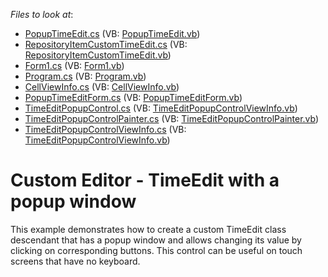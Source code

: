 <!-- default file list -->
*Files to look at*:

* [PopupTimeEdit.cs](./CS/TimeEditControl/CustomTimeEditFolder/PopupTimeEdit.cs) (VB: [PopupTimeEdit.vb](./VB/TimeEditControl/CustomTimeEditFolder/PopupTimeEdit.vb))
* [RepositoryItemCustomTimeEdit.cs](./CS/TimeEditControl/CustomTimeEditFolder/RepositoryItemCustomTimeEdit.cs) (VB: [RepositoryItemCustomTimeEdit.vb](./VB/TimeEditControl/CustomTimeEditFolder/RepositoryItemCustomTimeEdit.vb))
* [Form1.cs](./CS/TimeEditControl/Form1.cs) (VB: [Form1.vb](./VB/TimeEditControl/Form1.vb))
* [Program.cs](./CS/TimeEditControl/Program.cs) (VB: [Program.vb](./VB/TimeEditControl/Program.vb))
* [CellViewInfo.cs](./CS/TimeEditControl/TimeEditPopupControl/CellViewInfo.cs) (VB: [CellViewInfo.vb](./VB/TimeEditControl/TimeEditPopupControl/CellViewInfo.vb))
* [PopupTimeEditForm.cs](./CS/TimeEditControl/TimeEditPopupControl/PopupTimeEditForm.cs) (VB: [PopupTimeEditForm.vb](./VB/TimeEditControl/TimeEditPopupControl/PopupTimeEditForm.vb))
* [TimeEditPopupControl.cs](./CS/TimeEditControl/TimeEditPopupControl/TimeEditPopupControl.cs) (VB: [TimeEditPopupControlViewInfo.vb](./VB/TimeEditControl/TimeEditPopupControl/TimeEditPopupControlViewInfo.vb))
* [TimeEditPopupControlPainter.cs](./CS/TimeEditControl/TimeEditPopupControl/TimeEditPopupControlPainter.cs) (VB: [TimeEditPopupControlPainter.vb](./VB/TimeEditControl/TimeEditPopupControl/TimeEditPopupControlPainter.vb))
* [TimeEditPopupControlViewInfo.cs](./CS/TimeEditControl/TimeEditPopupControl/TimeEditPopupControlViewInfo.cs) (VB: [TimeEditPopupControlViewInfo.vb](./VB/TimeEditControl/TimeEditPopupControl/TimeEditPopupControlViewInfo.vb))
<!-- default file list end -->
# Custom Editor - TimeEdit with a popup window


<p>This example demonstrates how to create a custom TimeEdit class descendant that has a popup window and allows changing its value by clicking on corresponding buttons. This control can be useful on touch screens that have no keyboard.</p>

<br/>


